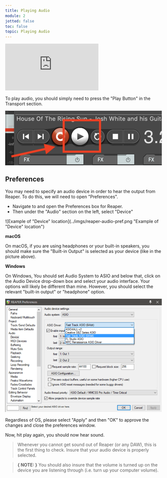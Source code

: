 ```yaml
---
title: Playing Audio
module: 2
jotted: false
toc: false
topic: Playing Audio
---
```


<div class="embed-responsive embed-responsive-16by9"><iframe class="embed-responsive-item" src="https://www.youtube.com/embed/GL5CalyhLt0" frameborder="0" allow="accelerometer; autoplay; encrypted-media; gyroscope; picture-in-picture" allowfullscreen></iframe></div>

To play audio, you should simply need to press the "Play Button" in the Transport section.

![Play button](../imgs/play-button.png "Play button")

## Preferences

You may need to specify an audio device in order to hear the output from Reaper. To do this, we will need to open "Preferences".

- Navigate to and open the Preferences box for Reaper.
- Then under the "Audio" section on the left, select "Device"

![Example of "Device" location](../imgs/reaper-audio-pref.png "Example of "Device" location")

**macOS**

On macOS, if you are using headphones or your built-in speakers, you should make sure the "Built-in Output" is selected as your device (like in the picture above).

**Windows**

On Windows, You should set Audio System to ASIO and below that, click on the Audio Device drop-down box and select your audio interface. Your options will likely be different than mine. However, you should select the relevant "built-in output" or "headphone" option.

![Windows audio device setup](../imgs/Reaper_Audio_Device_Preferences.png "Windows audio device setup")


Regardless of OS, please select "Apply" and then "OK" to approve the changes and close the preferences window.

Now, hit play again, you should now hear sound.

> Whenever you cannot get sound out of Reaper (or any DAW), this is the first thing to check. Insure that your audio device is properly selected.

> **{ NOTE: }** You should also insure that the volume is turned up on the device you are listening through (i.e. turn up your computer volume).

